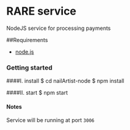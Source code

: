 RARE service
==========================

NodeJS service for processing payments

##Requirements
* [node.js](http://nodejs.org)

### Getting started

####I. install
    $ cd nailArtist-node
    $ npm install

####II. start
    $ npm start

#### Notes
Service will be running at port `3006`
